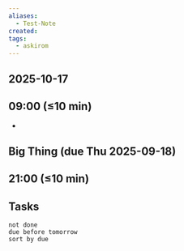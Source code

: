 ```yaml
---
aliases:
  - Test-Note
created:
tags:
  - askirom
---
```

## 2025-10-17
## 09:00 (≤10 min)
- 

## Big Thing (due Thu 2025-09-18)



## 21:00 (≤10 min)



## Tasks
```tasks
not done
due before tomorrow
sort by due
```
